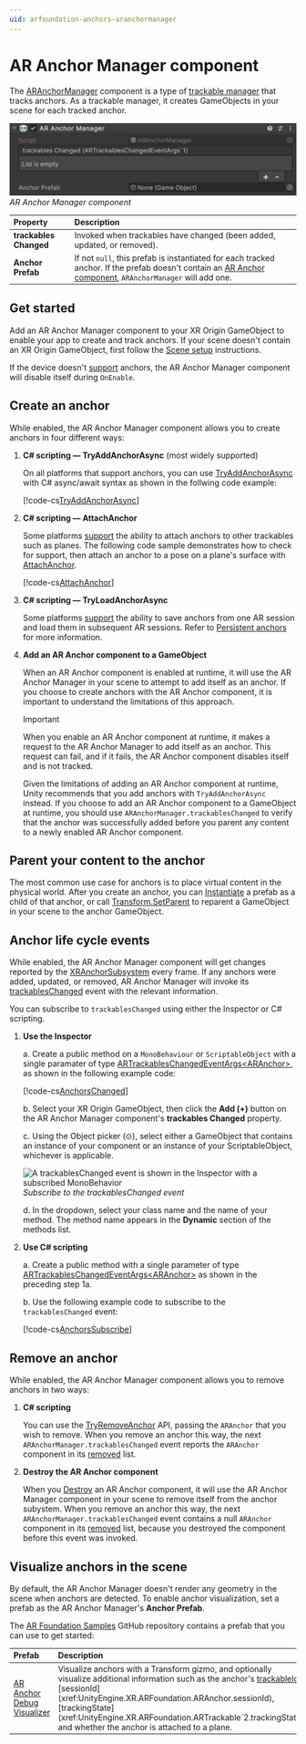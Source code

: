 ```yaml
---
uid: arfoundation-anchors-aranchormanager
---
```

# AR Anchor Manager component

The [ARAnchorManager](xref:UnityEngine.XR.ARFoundation.ARAnchorManager) component is a type of [trackable manager](xref:arfoundation-managers#trackables-and-trackable-managers) that tracks anchors. As a trackable manager, it creates GameObjects in your scene for each tracked anchor.

![AR Anchor Manager component](../../images/ar-anchor-manager.png)<br/>*AR Anchor Manager component*

| Property | Description |
| :------- | :---------- |
| **trackables Changed** | Invoked when trackables have changed (been added, updated, or removed). |
| **Anchor Prefab** | If not `null`, this prefab is instantiated for each tracked anchor. If the prefab doesn't contain an [AR Anchor component](xref:arfoundation-anchors-aranchor), `ARAnchorManager` will add one. |

## Get started

Add an AR Anchor Manager component to your XR Origin GameObject to enable your app to create and track anchors. If your scene doesn't contain an XR Origin GameObject, first follow the [Scene setup](xref:arfoundation-scene-setup) instructions.

If the device doesn't [support](xref:arfoundation-anchors-platform-support) anchors, the AR Anchor Manager component will disable itself during `OnEnable`.

<a id="create-an-anchor"/>

## Create an anchor

While enabled, the AR Anchor Manager component allows you to create anchors in four different ways:

1. **C# scripting — TryAddAnchorAsync** (most widely supported)

    On all platforms that support anchors, you can use [TryAddAnchorAsync](xref:UnityEngine.XR.ARFoundation.ARAnchorManager.TryAddAnchorAsync(UnityEngine.Pose)) with C# async/await syntax as shown in the follwing code example:

    [!code-cs[TryAddAnchorAsync](../../../Tests/Runtime/CodeSamples/ARAnchorManagerSamples.cs#TryAddAnchorAsync)]

2. **C# scripting — AttachAnchor**

    Some platforms [support](xref:arfoundation-anchors-platform-support#optional-features-support-table) the ability to attach anchors to other trackables such as planes. The following code sample demonstrates how to check for support, then attach an anchor to a pose on a plane's surface with [AttachAnchor](xref:UnityEngine.XR.ARFoundation.ARAnchorManager.AttachAnchor(UnityEngine.XR.ARFoundation.ARPlane,UnityEngine.Pose)).

    [!code-cs[AttachAnchor](../../../Tests/Runtime/CodeSamples/ARAnchorManagerSamples.cs#AttachAnchor)]

3. **C# scripting — TryLoadAnchorAsync**

    Some platforms [support](xref:arfoundation-anchors-platform-support#optional-features-support-table) the ability to save anchors from one AR session and load them in subsequent AR sessions. Refer to [Persistent anchors](xref:arfoundation-anchors-persistent) for more information.

4. **Add an AR Anchor component to a GameObject**

    When an AR Anchor component is enabled at runtime, it will use the AR Anchor Manager in your scene to attempt to add itself as an anchor. If you choose to create anchors with the AR Anchor component, it is important to understand the limitations of this approach.

    > [!IMPORTANT]
    > When you enable an AR Anchor component at runtime, it makes a request to the AR Anchor Manager to add itself as an anchor. This request can fail, and if it fails, the AR Anchor component disables itself and is not tracked.

    Given the limitations of adding an AR Anchor component at runtime, Unity recommends that you add anchors with `TryAddAnchorAsync` instead. If you choose to add an AR Anchor component to a GameObject at runtime, you should use `ARAnchorManager.trackablesChanged` to verify that the anchor was successfully added before you parent any content to a newly enabled AR Anchor component.

## Parent your content to the anchor

The most common use case for anchors is to place virtual content in the physical world. After you create an anchor, you can [Instantiate](https://docs.unity3d.com/ScriptReference/Object.Instantiate.html) a prefab as a child of that anchor, or call [Transform.SetParent](https://docs.unity3d.com/ScriptReference/Transform.SetParent.html) to reparent a GameObject in your scene to the anchor GameObject.

<a id="anchor-life-cycle-events"/>

## Anchor life cycle events

While enabled, the AR Anchor Manager component will get changes reported by the [XRAnchorSubsystem](xref:UnityEngine.XR.ARSubsystems.XRAnchorSubsystem) every frame. If any anchors were added, updated, or removed, AR Anchor Manager will invoke its [trackablesChanged](xref:UnityEngine.XR.ARFoundation.ARTrackableManager`5.trackablesChanged) event with the relevant information.

You can subscribe to `trackablesChanged` using either the Inspector or C# scripting.

1. **Use the Inspector**

    a. Create a public method on a `MonoBehaviour` or `ScriptableObject` with a single paramater of type [ARTrackablesChangedEventArgs\<ARAnchor\>](xref:UnityEngine.XR.ARFoundation.ARTrackablesChangedEventArgs`1), as shown in the following example code:

    [!code-cs[AnchorsChanged](../../../Tests/Runtime/CodeSamples/ARTrackableManagerSamples.cs#AnchorsChanged)]

    b. Select your XR Origin GameObject, then click the **Add (+)** button on the AR Anchor Manager component's **trackables Changed** property.

    c. Using the Object picker (⊙), select either a GameObject that contains an instance of your component or an instance of your ScriptableObject, whichever is applicable.

    ![A trackablesChanged event is shown in the Inspector with a subscribed MonoBehavior](../../images/ar-trackable-manager-trackables-changed.png)<br/>*Subscribe to the trackablesChanged event*

    d. In the dropdown, select your class name and the name of your method. The method name appears in the **Dynamic** section of the methods list.

2. **Use C# scripting**

    a. Create a public method with a single parameter of type [ARTrackablesChangedEventArgs\<ARAnchor\>](xref:UnityEngine.XR.ARFoundation.ARTrackablesChangedEventArgs`1) as shown in the preceding step 1a.

    b. Use the following example code to subscribe to the `trackablesChanged` event:

    [!code-cs[AnchorsSubscribe](../../../Tests/Runtime/CodeSamples/ARTrackableManagerSamples.cs#AnchorsSubscribe)]

<a id="remove-an-anchor"/>

## Remove an anchor

While enabled, the AR Anchor Manager component allows you to remove anchors in two ways:

1. **C# scripting**

    You can use the [TryRemoveAnchor](xref:UnityEngine.XR.ARFoundation.ARAnchorManager.TryRemoveAnchor(UnityEngine.XR.ARFoundation.ARAnchor)) API, passing the `ARAnchor` that you wish to remove. When you remove an anchor this way, the next `ARAnchorManager.trackablesChanged` event reports the `ARAnchor` component in its [removed](xref:UnityEngine.XR.ARFoundation.ARTrackablesChangedEventArgs`1.removed) list.

2. **Destroy the AR Anchor component**

    When you [Destroy](xref:UnityEngine.Object.Destroy(UnityEngine.Object)) an AR Anchor component, it will use the AR Anchor Manager component in your scene to remove itself from the anchor subystem. When you remove an anchor this way, the next `ARAnchorManager.trackablesChanged` event contains a null `ARAnchor` component in its [removed](xref:UnityEngine.XR.ARFoundation.ARTrackablesChangedEventArgs`1.removed) list, because you destroyed the component before this event was invoked.

## Visualize anchors in the scene

By default, the AR Anchor Manager doesn't render any geometry in the scene when anchors are detected. To enable anchor visualization, set a prefab as the AR Anchor Manager's **Anchor Prefab**.

The [AR Foundation Samples](https://github.com/Unity-Technologies/arfoundation-samples) GitHub repository contains a prefab that you can use to get started:

| Prefab | Description |
| :----- | :---------- |
| [AR Anchor Debug Visualizer](https://github.com/Unity-Technologies/arfoundation-samples/blob/main/Assets/Prefabs/AR%20Anchor%20Debug%20Visualizer.prefab) | Visualize anchors with a Transform gizmo, and optionally visualize additional information such as the anchor's [trackableId](xref:UnityEngine.XR.ARFoundation.ARTrackable`2.trackableId), [sessionId](xref:UnityEngine.XR.ARFoundation.ARAnchor.sessionId), [trackingState](xref:UnityEngine.XR.ARFoundation.ARTrackable`2.trackingState), and whether the anchor is attached to a plane. |
